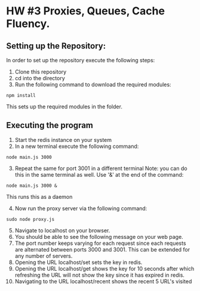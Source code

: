 # HW #3 Proxies, Queues, Cache Fluency.

## Setting up the Repository:
In order to set up the repository execute the following steps:
1. Clone this repository
2. cd into the directory
3. Run the following command to download the required modules:
```
npm install

```
This sets up the required modules in the folder.

## Executing the program
1. Start the redis instance on your system
2. In a new terminal execute the following command:
```
node main.js 3000
```
3. Repeat the same for port 3001 in a different terminal
Note: you can do this in the same terminal as well. Use '&' at the end of the command:
```
node main.js 3000 &
```
This runs this as a daemon

4. Now run the proxy server via the following command:
```
sudo node proxy.js
```
5. Navigate to localhost on your browser.
6. You should be able to see the following message on your web page.
7. The port number keeps varying for each request since each requests are alternated between ports 3000 and 3001. This can be extended for any number of servers. 
8. Opening the URL localhost/set sets the key in redis. 
9. Opening the URL localhost/get shows the key for 10 seconds after which refreshing the URL will not show the key since it has expired in redis.
10. Navigating to the URL localhost/recent shows the recent 5 URL's visited

